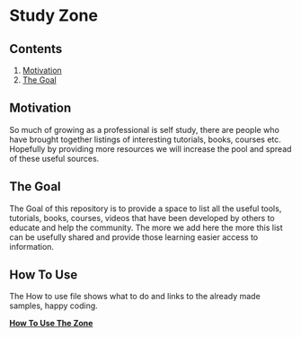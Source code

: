 # Study Zone

## Contents

1. [Motivation](#motivation)
2. [The Goal](#the-goal)

## Motivation

So much of growing as a professional is self study, there are people who have brought together listings of interesting tutorials, books, courses etc. Hopefully by providing more resources we will increase the pool and spread of these useful sources.

## The Goal

The Goal of this repository is to provide a space to list all the useful tools, tutorials, books, courses, videos that have been developed by others to educate and help the community. The more we add here the more this list can be usefully shared and provide those learning easier access to information.

## How To Use

The How to use file shows what to do and links to the already made samples, happy coding.

**[How To Use The Zone](./How%20To%20Use%20The%20Zone.md)**